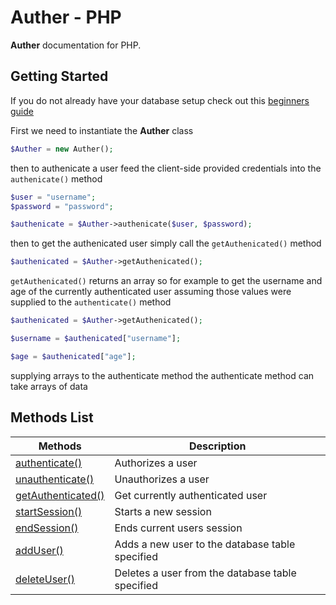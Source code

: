 # Auther - PHP

**Auther** documentation for PHP.

## Getting Started

If you do not already have your database setup check out this [beginners guide](beginners_guide.md)

First we need to instantiate the **Auther** class

```php
$Auther = new Auther();
```

then to authenicate a user feed the client-side provided credentials into the `authenicate()` method

```php
$user = "username";
$password = "password";

$authenicate = $Auther->authenicate($user, $password);
```

then to get the authenicated user simply call the `getAuthenicated()` method

```php
$authenicated = $Auther->getAuthenicated();
```

`getAuthenicated()` returns an array so for example to get the username and age of the currently authenticated user assuming those values were supplied to the `authenticate()` method

```php
$authenicated = $Auther->getAuthenicated();

$username = $authenicated["username"];

$age = $authenicated["age"];
```

supplying arrays to the authenticate method the authenticate method can take arrays of data

## Methods List

| Methods | Description |
| --- | --- |
| [authenticate()](methods/authenticate.md) | Authorizes a user |
| [unauthenticate()](methods/unauthenticate.md) | Unauthorizes a user |
| [getAuthenticated()](methods/get_authenticated.md) | Get currently authenticated user |
| [startSession()](methods/start_session.md) | Starts a new session |
| [endSession()](methods/end_session.md) | Ends current users session |
| [addUser()](methods/add_user.md) | Adds a new user to the database table specified |
| [deleteUser()](methods/delete_user.md) | Deletes a user from the database table specified |